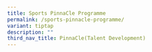 ```yaml
---
title: Sports PinnaCle Programme
permalink: /sports-pinnacle-programme/
variant: tiptap
description: ""
third_nav_title: PinnaCle(Talent Development)
---
```

